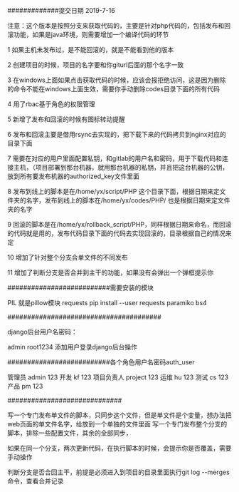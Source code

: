 #############提交日期 2019-7-16

注意：这个版本是按照分支来获取代码的，主要是针对php代码的，包括发布和回滚功能，如果是java环境，则需要增加一个编译代码的环节


1 如果主机未发布过，是不能回滚的，就是不能看到他的版本

2 创建项目的时候，项目的名字要和你giturl后面的那个名字一致

3 在windows上面如果点击获取代码的时候，应该会报拒绝访问，这是因为删除的命令不能在windows上面生效，需要你手动删除codes目录下面的所有代码

4 用了rbac基于角色的权限管理

5 新增了发布和回滚的时候有图标转动提醒

6 发布和回滚主要是借用rsync去实现的，把下载下来的代码拷贝到nginx对应的目录下面

7 需要在对应的用户里面配置私钥，和gitlab的用户名和密码，用于下载代码和连接主机，（项目部署到那台机器，就用那台机器的私钥，并且把这台机器的公钥，放到所有要发布机器的authorized_key文件里面

8 发布到线上的脚本是在/home/yx/script/PHP  这个目录下面，根据日期来定文件夹的名字，发布到线上的脚本在/home/yx/codes/PHP/  也是根据日期来定文件夹的名字

9 回滚的脚本是在/home/yx/rollback_script/PHP，同样根据日期来命名，而回滚的代码就是用的，发布代码目录下面的代码去实现回滚的，目录根据自己的情况来定

10 增加了针对整个分支合单文件的不同发布

11 增加了判断分支是否合并到主干的功能，如果没有会弹出一个弹框提示你



##########################需要安装的模块

PIL 就是pillow模块
requests   pip install --user requests
paramiko
bs4

#######################################

django后台用户名密码：

admin
root1234
添加用户登录django后台操作

##########################各个角色用户名密码auth_user

管理员  admin 123
开发  kf 123
项目负责人 project 123
运维  hu 123
测试  cs 123
产品 pm 123

#############################




写一个专门发布单文件的脚本，只同步这个文件，但是单文件是个变量，想办法把web页面的单文件名字，给放到一个单独的文件里面
写一个专门发布整个分支的脚本，排除一些配置文件，其余的全部同步，



如果在同一个分支，两次更新代码，在执行脚本的时候，会提示你是否覆盖，需要手动操作

判断分支是否合回主干，前提是必须进入到项目的目录里面执行git log --merges命令，查看合并记录

